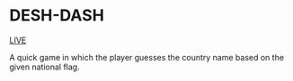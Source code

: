 # DESH-DASH 
[LIVE](https://vaishnavyogesh.github.io/DESH-DASH/)

A quick game in which the player guesses the country name based on the given national flag.
